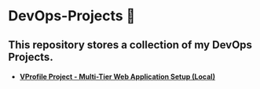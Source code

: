# DevOps-Projects 📌

## This repository stores a collection of my DevOps Projects.

- #### [VProfile Project - Multi-Tier Web Application Setup (Local)](https://github.com/Sulemoore/DevOps-Projects/tree/main/VProfile-Project)
